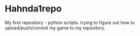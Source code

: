 Hahnda1repo
===========

My first repository - python scripts. 
 trying to figure out how to upload/push/commit my game to my repository.
